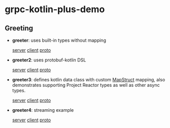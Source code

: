 # grpc-kotlin-plus-demo

## Greeting

* **greeter**: uses built-in types without mapping

  [server](/greeting/src/main/kotlin/com/airwallex/grpc/demo/Greeter.kt)
  [client](/greeting/src/test/kotlin/com/airwallex/grpc/demo/GreeterTest.kt)
  [proto](/greeting/src/main/proto/demo/greeting.proto)

* **greeter2**: uses protobuf-kotlin DSL

  [server](/greeting/src/main/kotlin/com/airwallex/grpc/demo/Greeter2.kt)
  [client](/greeting/src/test/kotlin/com/airwallex/grpc/demo/Greeter2Test.kt)
  [proto](/greeting/src/main/proto/demo/greeting2.proto)

* **greeter3**: defines kotlin data class with custom [MapStruct](https://mapstruct.org/) mapping, also demonstrates
  supporting Project Reactor types as well as other async types.

  [server](/greeting/src/main/kotlin/com/airwallex/grpc/demo/Greeter3.kt)
  [client](/greeting/src/test/kotlin/com/airwallex/grpc/demo/Greeter3Test.kt)
  [proto](/greeting/src/main/proto/demo/greeting3.proto)

* **greeter4**: streaming example

  [server](/greeting/src/main/kotlin/com/airwallex/grpc/demo/Greeter4.kt)
  [client](/greeting/src/test/kotlin/com/airwallex/grpc/demo/Greeter4Test.kt)
  [proto](/greeting/src/main/proto/demo/greeting4.proto)
